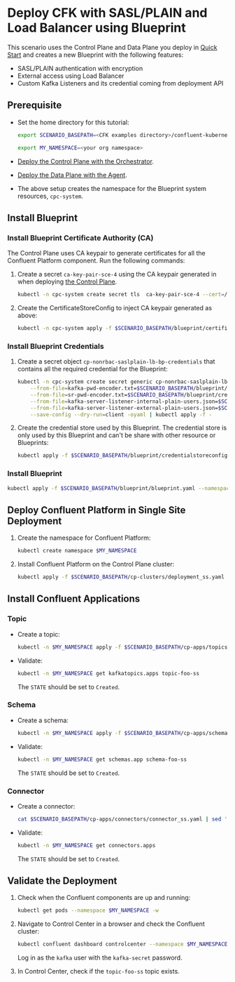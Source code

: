 # Deploy CFK with SASL/PLAIN and Load Balancer using Blueprint

This scenario uses the Control Plane and Data Plane you deploy in [Quick Start](../quickstart-deploy/single-site-deployment.rst) and creates a new Blueprint with the following features:

- SASL/PLAIN authentication with encryption
- External access using Load Balancer
- Custom Kafka Listeners and its credential coming from deployment API

## Prerequisite
- Set the home directory for this tutorial:

  ```bash
  export SCENARIO_BASEPATH=<CFK examples directory>/confluent-kubernetes-examples/blueprints-early-access/scenario/cp- nonrbac-saslplain-lb
  ```
  ```bash
  export MY_NAMESPACE=<your org namespace>
  ``` 

- [Deploy the Control Plane with the Orchestrator](../quickstart-deploy/single-site-deployment.rst#deploy-control-plane).

- [Deploy the Data Plane with the Agent](../quickstart-deploy/single-site-deployment.rst#deploy-local-data-plane).

- The above setup creates the namespace for the Blueprint system resources, `cpc-system`.

## Install Blueprint

### Install Blueprint Certificate Authority (CA)

The Control Plane uses CA keypair to generate certificates for all the Confluent Platform component. Run the following commands:
1. Create a secret `ca-key-pair-sce-4` using the CA keypair generated in when deploying [the Control Plane](../quickstart-deploy/single-site-deployment.rst#deploy-control-plane).

   ```bash 
   kubectl -n cpc-system create secret tls  ca-key-pair-sce-4 --cert=/tmp/cpc-ca.pem --key=/tmp/cpc-ca-key.pem
   ```

1. Create the CertificateStoreConfig to inject CA keypair generated as above:

   ```bash 
   kubectl -n cpc-system apply -f $SCENARIO_BASEPATH/blueprint/certificatestoreconfig.yaml
   ```

### Install Blueprint Credentials

1. Create a secret object `cp-nonrbac-saslplain-lb-bp-credentials` that contains all the required credential for the Blueprint:
   
   ```bash
   kubectl -n cpc-system create secret generic cp-nonrbac-saslplain-lb-bp-credentials \
       --from-file=kafka-pwd-encoder.txt=$SCENARIO_BASEPATH/blueprint/credentials/kafka-pwd-encoder.txt  \
       --from-file=sr-pwd-encoder.txt=$SCENARIO_BASEPATH/blueprint/credentials/sr-pwd-encoder.txt  \
       --from-file=kafka-server-listener-internal-plain-users.json=$SCENARIO_BASEPATH/blueprint/credentials/kafka-server-listener-internal-plain-users.json \
       --from-file=kafka-server-listener-external-plain-users.json=$SCENARIO_BASEPATH/blueprint/credentials/kafka-server-listener-external-plain-users.json \
       --save-config --dry-run=client -oyaml | kubectl apply -f -
   ```

2. Create the credential store used by this Blueprint. The credential store is only used by this Blueprint and can't be share with other resource or Blueprints:

   ```bash
   kubectl apply -f $SCENARIO_BASEPATH/blueprint/credentialstoreconfig.yaml --namespace cpc-system
   ```

### Install Blueprint
  
```bash
kubectl apply -f $SCENARIO_BASEPATH/blueprint/blueprint.yaml --namespace cpc-system
```

## Deploy Confluent Platform in Single Site Deployment

1. Create the namespace for Confluent Platform:

   ```bash 
   kubectl create namespace $MY_NAMESPACE
   ```

1. Install Confluent Platform on the Control Plane cluster:
 
   ```bash 
   kubectl apply -f $SCENARIO_BASEPATH/cp-clusters/deployment_ss.yaml -n $MY_NAMESPACE
   ```

## Install Confluent Applications

### Topic
 
- Create a topic:

  ```bash 
  kubectl -n $MY_NAMESPACE apply -f $SCENARIO_BASEPATH/cp-apps/topics/topic_ss.yaml
  ```
  
- Validate:

  ```bash 
  kubectl -n $MY_NAMESPACE get kafkatopics.apps topic-foo-ss
  ```
  The `STATE` should be set to `Created`.

### Schema

- Create a schema: 

  ```bash
  kubectl -n $MY_NAMESPACE apply -f $SCENARIO_BASEPATH/cp-apps/schema/schema_ss.yaml
  ``` 
  
- Validate:

  ```bash
  kubectl -n $MY_NAMESPACE get schemas.app schema-foo-ss
  ``` 
  
  The `STATE` should be set to `Created`.

### Connector

- Create a connector:

  ```bash 
  cat $SCENARIO_BASEPATH/cp-apps/connectors/connector_ss.yaml | sed 's/__NAMESPACE__/'"$MY_NAMESPACE"'/g' | kubectl apply -f -
  ```

- Validate:
  
  ```bash 
  kubectl -n $MY_NAMESPACE get connectors.apps
  ```
  
  The `STATE` should be set to `Created`.

## Validate the Deployment

1. Check when the Confluent components are up and running:
   
   ```bash 
   kubectl get pods --namespace $MY_NAMESPACE -w
   ```

1. Navigate to Control Center in a browser and check the Confluent cluster:

   ```bash       
   kubectl confluent dashboard controlcenter --namespace $MY_NAMESPACE
   ```

   Log in as the `kafka` user with the `kafka-secret` password.
  
1. In Control Center, check if the `topic-foo-ss` topic exists.
